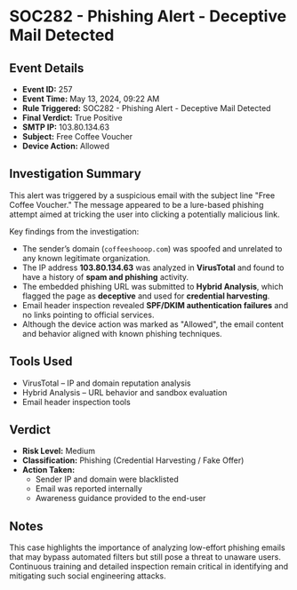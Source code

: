 # SOC282 - Phishing Alert - Deceptive Mail Detected

## Event Details
- **Event ID:** 257  
- **Event Time:** May 13, 2024, 09:22 AM  
- **Rule Triggered:** SOC282 - Phishing Alert - Deceptive Mail Detected  
- **Final Verdict:** True Positive  
- **SMTP IP:** 103.80.134.63  
- **Subject:** Free Coffee Voucher  
- **Device Action:** Allowed  

## Investigation Summary
This alert was triggered by a suspicious email with the subject line "Free Coffee Voucher." The message appeared to be a lure-based phishing attempt aimed at tricking the user into clicking a potentially malicious link.

Key findings from the investigation:

- The sender’s domain (`coffeeshooop.com`) was spoofed and unrelated to any known legitimate organization.
- The IP address **103.80.134.63** was analyzed in **VirusTotal** and found to have a history of **spam and phishing** activity.
- The embedded phishing URL was submitted to **Hybrid Analysis**, which flagged the page as **deceptive** and used for **credential harvesting**.
- Email header inspection revealed **SPF/DKIM authentication failures** and no links pointing to official services.
- Although the device action was marked as "Allowed", the email content and behavior aligned with known phishing techniques.

## Tools Used
- VirusTotal – IP and domain reputation analysis  
- Hybrid Analysis – URL behavior and sandbox evaluation  
- Email header inspection tools  

## Verdict
- **Risk Level:** Medium  
- **Classification:** Phishing (Credential Harvesting / Fake Offer)  
- **Action Taken:** 
  - Sender IP and domain were blacklisted  
  - Email was reported internally  
  - Awareness guidance provided to the end-user  

## Notes
This case highlights the importance of analyzing low-effort phishing emails that may bypass automated filters but still pose a threat to unaware users. Continuous training and detailed inspection remain critical in identifying and mitigating such social engineering attacks.
